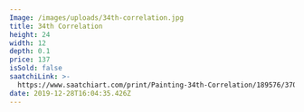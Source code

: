 ```yaml
---
Image: /images/uploads/34th-correlation.jpg
title: 34th Correlation
height: 24
width: 12
depth: 0.1
price: 137
isSold: false
saatchiLink: >-
  https://www.saatchiart.com/print/Painting-34th-Correlation/189576/3709660/view?sku=P216-U189576-A3900714-T2
date: 2019-12-28T16:04:35.426Z
---
```

